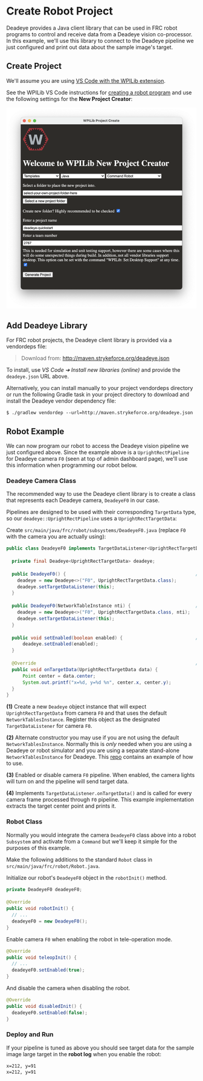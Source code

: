 # Create Robot Project

Deadeye provides a Java client library that can be used in FRC robot programs
to control and receive data from a Deadeye vision co-processor. In this
example, we'll use this library to connect to the Deadeye pipeline we just
configured and print out data about the sample image\'s target.

## Create Project

We'll assume you are using [VS Code with the WPILib extension][vscode].

[vscode]: https://docs.wpilib.org/en/stable/docs/software/vscode-overview/

See the WPILib VS Code instructions for [creating a robot
program][create-robot] and use the following settings for the **New Project
Creator**:

[create-robot]: https://docs.wpilib.org/en/stable/docs/software/vscode-overview/creating-robot-program.html

<img src="../images/wpi-new-project.png" class="screenshot" />

## Add Deadeye Library

For FRC robot projects, the Deadeye client library is provided via a
vendordeps file:

> Download from: <http://maven.strykeforce.org/deadeye.json>

To install, use _VS Code ➔ Install new libraries (online)_ and provide the
`deadeye.json` URL above.

Alternatively, you can install manually to your project vendordeps directory or
run the following Gradle task in your project directory to download and install
the Deadeye vendor dependency file:

```console
$ ./gradlew vendordep --url=http://maven.strykeforce.org/deadeye.json
```

## Robot Example

We can now program our robot to access the Deadeye vision pipeline we just
configured above. Since the example above is a `UprightRectPipeline` for
Deadeye camera `F0` (seen at top of admin dashboard page), we'll use this
information when programming our robot below.

### Deadeye Camera Class

The recommended way to use the Deadeye client library is to create a class that
represents each Deadeye camera, `DeadeyeF0` in our case.

Pipelines are designed to be used with their corresponding `TargetData` type,
so our `deadeye::UprightRectPipeline` uses a `UprightRectTargetData`:

Create `src/main/java/frc/robot/subsystems/DeadeyeF0.java` (replace `F0` with
the camera you are actually using):

```java
public class DeadeyeF0 implements TargetDataListener<UprightRectTargetData> {

  private final Deadeye<UprightRectTargetData> deadeye;

  public DeadeyeF0() {                                                // (1)
    deadeye = new Deadeye<>("F0", UprightRectTargetData.class);
    deadeye.setTargetDataListener(this);
  }

  public DeadeyeF0(NetworkTableInstance nti) {                        // (2)
    deadeye = new Deadeye<>("F0", UprightRectTargetData.class, nti);
    deadeye.setTargetDataListener(this);
  }

  public void setEnabled(boolean enabled) {                           // (3)
      deadeye.setEnabled(enabled);
  }

  @Override                                                           // (4)
  public void onTargetData(UprightRectTargetData data) {
      Point center = data.center;
      System.out.printf("x=%d, y=%d %n", center.x, center.y);
  }
}
```

**(1)** Create a new `Deadeye` object instance that will expect
`UprightRectTargetData` from camera `F0` and that uses the default
`NetworkTablesInstance`. Register this object as the designated
`TargetDataListener` for camera `F0`.

**(2)** Alternate constructor you may use if you are not using the default
`NetworkTablesInstance`. Normally this is _only_ needed when you are using a
Deadeye or robot simulator and you are using a separate stand-alone
`NetworkTablesInstance` for Deadeye. This [repo] contains an example of how to
use.

[repo]: https://github.com/strykeforce/olympics/tree/main/vision

**(3)** Enabled or disable camera `F0` pipeline. When enabled, the camera
lights will turn on and the pipeline will send target data.

**(4)** Implements `TargetDataListener.onTargetData()` and is called for every
camera frame processed through `F0` pipeline. This example implementation
extracts the target center point and prints it.

### Robot Class

Normally you would integrate the camera `DeadeyeF0` class above into a robot
`Subsystem` and activate from a `Command` but we\'ll keep it simple for the
purposes of this example.

Make the following additions to the standard `Robot` class in
`src/main/java/frc/robot/Robot.java`.

Initialize our robot's `DeadeyeF0` object in the `robotInit()` method.

```java
private DeadeyeF0 deadeyeF0;

@Override
public void robotInit() {
  // ...
  deadeyeF0 = new DeadeyeF0();
}
```

Enable camera `F0` when enabling the robot in tele-operation mode.

```java
@Override
public void teleopInit() {
  // ...
  deadeyeF0.setEnabled(true);
}
```

And disable the camera when disabling the robot.

```java
@Override
public void disabledInit() {
  deadeyeF0.setEnabled(false);
}
```

### Deploy and Run

If your pipeline is tuned as above you should see target data for the
sample image large target in the **robot log** when you enable the
robot:

    x=212, y=91
    x=212, y=91
